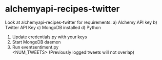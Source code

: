 alchemyapi-recipes-twitter
==========================

Look at alchemyapi-recipes-twitter for requirements:
a) Alchemy API key
b) Twitter API Key
c) MongoDB installed
d) Python

1) Update credentials.py with your keys
2) Start MongoDB daemon
2) Run eventsentiment.py <SEARCH TERM> <NUM_TWEETS>
(Previously logged tweets will not overlap)

